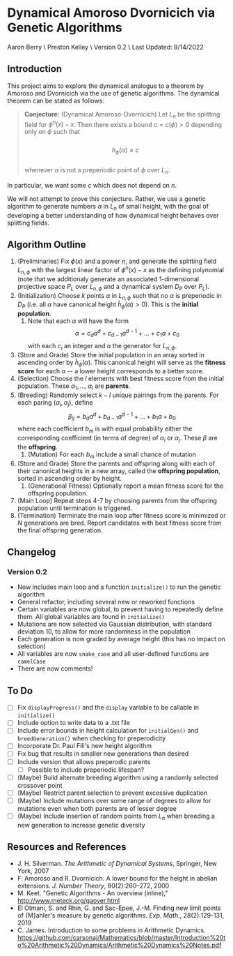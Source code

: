 # Dynamical Amoroso Dvornicich via Genetic Algorithms

Aaron Berry \ Preston Kelley \ Version 0.2 \ Last Updated: 9/14/2022 

## Introduction

This project aims to explore the dynamical analogue to a theorem by Amoroso and Dvornicich via the use of genetic algorithms. The dynamical theorem can be stated as follows:

> **Conjecture:** (Dynamical Amoroso-Dvornicich) Let $L_n$ be the splitting field for $\phi^n(x) - x$. Then there exists a bound $c = c(\phi) > 0$ depending only on $\phi$ such that <br> <br> $$h_\phi(\alpha) \geq c$$ <br> whenever $\alpha$ is not a preperiodic point of $\phi$ over $L_n$.

In particular, we want some $c$ which does not depend on $n$.

We will not attempt to prove this conjecture. Rather, we use a genetic algorithm to generate numbers $\alpha$ in $L_n$ of small height, with the goal of developing a better understanding of how dynamical height behaves over splitting fields.

## Algorithm Outline

1. (Preliminaries) Fix $\phi(x)$ and a power $n$, and generate the splitting field $L_{n,\phi}$ with the largest linear factor of $\phi^n(x) - x$ as the defining polynomial (note that we additionaly generate an associated 1-dimensional projective space $P_L$ over $L_{n,\phi}$ and a dynamical system $D_P$ over $P_L$).
1. (Initialization) Choose $k$ points $\alpha$ in $L_{n,\phi}$ such that no $\alpha$ is preperiodic in $D_P$ (i.e. all $\alpha$ have canonical height $\hat{h}_\phi(\alpha) > 0$). This is the **initial population**.
    1. Note that each $\alpha$ will have the form $$\alpha = c_da^d + c_{d-1}a^{d-1} + \dots + c_1a + c_0$$ with each $c_i$ an integer and $a$ the generator for $L_{n,\phi}$.
1. (Store and Grade) Store the initial population in an array sorted in ascending order by $\hat{h}_\phi(\alpha)$. This canonical height will serve as the **fitness score** for each $\alpha$ -- a lower height corresponds to a better score. 
1. (Selection) Choose the $l$ elements with best fitness score from the initial population. These $\alpha_1, \dots, \alpha_l$ are **parents**.
1. (Breeding) Randomly select $k - l$ unique pairings from the parents. For each paring $(\alpha_i,\alpha_j)$, define $$\beta_{ij} = b_da^d + b_{d-1}a^{d-1} + \dots + b_1a + b_0$$ where each coefficient $b_m$ is with equal probability either the corresponding coefficient (in terms of degree) of $\alpha_i$ or $\alpha_j$. These $\beta$ are the **offspring**.
    1. (Mutation) For each $b_m$ include a small chance of mutation
1. (Store and Grade) Store the parents and offspring along with each of their canonical heights in a new array, called the **offspring population**, sorted in ascending order by height. 
    1. (Generational Fitness) Optionally report a mean fitness score for the offspring population.
1. (Main Loop) Repeat steps 4-7 by choosing parents from the offspring population until termination is triggered.
1. (Termination) Terminate the main loop after fitness score is minimized or $N$ generations are bred. Report candidates with best fitness score from the final offspring generation.

## Changelog

### Version 0.2

- Now includes main loop and a function `initialize()` to run the genetic algorithm
- General refactor, including several new or reworked functions
- Certain variables are now global, to prevent having to repeatedly define them. All global variables are found in `initialize()`
- Mutations are now selected via Gaussian distribution, with standard deviation 10, to allow for more randomness in the population
- Each generation is now graded by average height (this has no impact on selection)
- All variables are now `snake_case` and all user-defined functions are `camelCase`
- There are now comments!

## To Do

- [ ] Fix `displayProgress()` and the `display` variable to be callable in `initialize()`
- [ ] Include option to write data to a .txt file
- [ ] Include error bounds in height calculation for `initialGen()` and `breedGeneration()` when checking for preperodicity
- [ ] Incorporate Dr. Paul Fili's new height algorithm
- [ ] Fix bug that results in smaller new generations than desired
- [ ] Include version that allows preperodic parents
    - [ ]  Possible to include preperiodic lifespan?
- [ ] (Maybe) Build alternate breeding algorithm using a randomly selected crossover point
- [ ] (Maybe) Restrict parent selection to prevent excessive duplication
- [ ] (Maybe) Include mutations over some range of degrees to allow for mutations even when both parents are of lesser degree
- [ ] (Maybe) Include insertion of random points from $L_n$ when breeding a new generation to increase genetic diversity

## Resources and References

- J. H. Silverman. *The Arithmetic of Dynamical Systems*, Springer, New York, 2007
- F. Amoroso and R. Dvornicich. A lower bound for the height in abelian extensions. *J. Number Theory*, 80(2):260–272, 2000
- M. Keet. "Genetic Algorithms - An overview (inline)," http://www.meteck.org/gaover.html
- El Otmani, S. and Rhin, G. and Sac-Epee, J.-M. Finding new limit points of {M}ahler's measure by genetic algorithms. *Exp. Math.*, 28(2):129-131, 2019
- C. James. Introduction to some problems in Arithmetic Dynamics. https://github.com/carsonaj/Mathematics/blob/master/Introduction%20to%20Arithmetic%20Dynamics/Arithmetic%20Dynamics%20Notes.pdf


